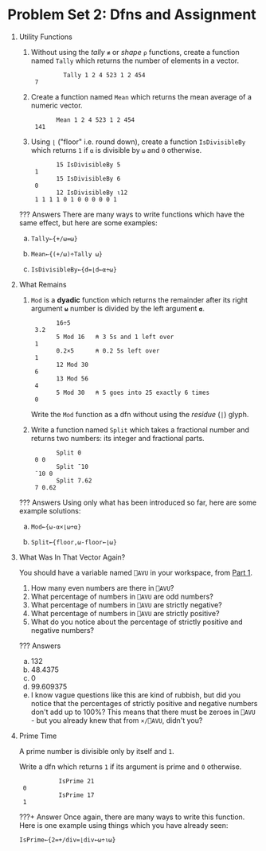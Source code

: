 # Problem Set 2: Dfns and Assignment
1. Utility Functions
	1. Without using the *tally* `≢` or *shape* `⍴` functions, create a function named `Tally` which returns the number of elements in a vector.

		            Tally 1 2 4 523 1 2 454  
		    7

	2. Create a function named `Mean` which returns the mean average of a numeric vector.

		          Mean 1 2 4 523 1 2 454
		    141

	3. Using `⌊` ("floor" i.e. round down), create a function `IsDivisibleBy` which returns `1` if `⍺` is divisible by `⍵` and `0` otherwise.

		          15 IsDivisibleBy 5
		    1
		          15 IsDivisibleBy 6
		    0
		          12 IsDivisibleBy ⍳12
		    1 1 1 1 0 1 0 0 0 0 0 1

	??? Answers
		There are many ways to write functions which have the same effect, but here are some examples:
		<ol type="a">
			<li><pre><code>Tally←{+/⍵=⍵}</code></pre></li>
			<li><pre><code>Mean←{(+/⍵)÷Tally ⍵}</code></pre></li>
			<li><pre><code>IsDivisibleBy←{d=⌊d←⍺÷⍵}</code></pre></li>
		</ol>

2. What Remains
	1. `Mod` is a **dyadic** function which returns the remainder after its right argument **`⍵`** number is divided by the left argument **`⍺`**.

		          16÷5
		    3.2
		          5 Mod 16   ⍝ 3 5s and 1 left over
		    1
		          0.2×5      ⍝ 0.2 5s left over
		    1
		          12 Mod 30
		    6
		          13 Mod 56
		    4
		          5 Mod 30   ⍝ 5 goes into 25 exactly 6 times      
		    0

		Write the `Mod` function as a dfn without using the *residue* (`|`) glyph.

	2. Write a function named `Split` which takes a fractional number and returns two numbers: its integer and fractional parts.

		          Split 0
		    0 0
		          Split ¯10
		    ¯10 0
		          Split 7.62
		    7 0.62

	??? Answers
		Using only what has been introduced so far, here are some example solutions:
		<ol type="a">
			<li><pre><code>Mod←{⍵-⍺×⌊⍵÷⍺}</code></pre></li>
			<li><pre><code>Split←{floor,⍵-floor←⌊⍵}</code></pre></li>
		</ol>

3. What Was In That Vector Again?

	You should have a variable named `⎕AVU` in your workspace, from [Part 1](#1).

	1. How many even numbers are there in `⎕AVU`?
	2. What percentage of numbers in `⎕AVU` are odd numbers?
	3. What percentage of numbers in `⎕AVU` are strictly negative?
	4. What percentage of numbers in `⎕AVU` are strictly positive?
	5. What do you notice about the percentage of strictly positive and negative numbers?

	??? Answers
		<ol type="a">
			<li>$132$</li>
			<li>$48.4375$</li>
			<li>$0$</li>
			<li>$99.609375$</li>
			<li>I know vague questions like this are kind of rubbish, but did you notice that the percentages of strictly positive and negative numbers don't add up to 100%? This means that there must be zeroes in `⎕AVU` - but you already knew that from `×/⎕AVU`, didn't you?</li>
		</ol>

4. Prime Time

	A prime number is divisible only by itself and `1`.

	Write a dfn which returns `1` if its argument is prime and `0` otherwise.

		          IsPrime 21
	    0
		          IsPrime 17
	    1

	???+ Answer
		Once again, there are many ways to write this function. Here is one example using things which you have already seen:  
		<pre><code>IsPrime←{2=+/div=⌊div←⍵÷⍳⍵}</code></pre>
